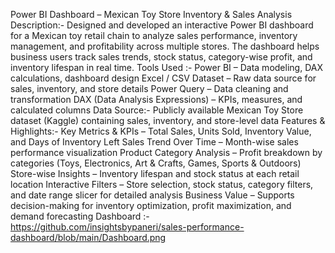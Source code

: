 Power BI Dashboard – Mexican Toy Store Inventory & Sales Analysis
Description:- 
Designed and developed an interactive Power BI dashboard for a Mexican toy retail chain to analyze sales performance, inventory management, and profitability across multiple stores. The dashboard helps business users track sales trends, stock status, category-wise profit, and inventory lifespan in real time.
Tools Used :- 
Power BI – Data modeling, DAX calculations, dashboard design
Excel / CSV Dataset – Raw data source for sales, inventory, and store details
Power Query – Data cleaning and transformation DAX 
(Data Analysis Expressions) – KPIs, measures, and calculated columns
Data Source:-
Publicly available Mexican Toy Store dataset (Kaggle) containing sales, inventory, and store-level data
Features & Highlights:- 
 Key Metrics & KPIs – Total Sales, Units Sold, Inventory Value, and Days of Inventory Left
 Sales Trend Over Time – Month-wise sales performance visualization
 Product Category Analysis – Profit breakdown by categories (Toys, Electronics, Art & Crafts, Games, Sports & Outdoors)
 Store-wise Insights – Inventory lifespan and stock status at each retail location
 Interactive Filters – Store selection, stock status, category filters, and date range slicer for detailed analysis
Business Value – Supports decision-making for inventory optimization, profit maximization, and demand forecasting
Dashboard :- https://github.com/insightsbypaneri/sales-performance-dashboard/blob/main/Dashboard.png

